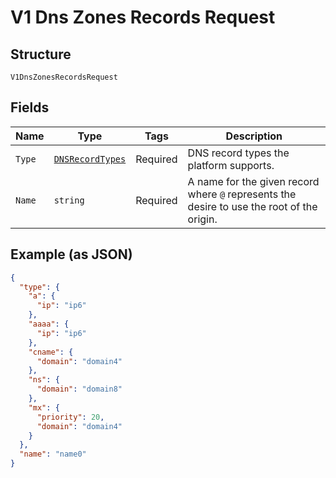 
# V1 Dns Zones Records Request

## Structure

`V1DnsZonesRecordsRequest`

## Fields

| Name | Type | Tags | Description |
|  --- | --- | --- | --- |
| `Type` | [`DNSRecordTypes`](../../doc/models/dns-record-types.md) | Required | DNS record types the platform supports. |
| `Name` | `string` | Required | A name for the given record where `@` represents the desire to use the root of the origin. |

## Example (as JSON)

```json
{
  "type": {
    "a": {
      "ip": "ip6"
    },
    "aaaa": {
      "ip": "ip6"
    },
    "cname": {
      "domain": "domain4"
    },
    "ns": {
      "domain": "domain8"
    },
    "mx": {
      "priority": 20,
      "domain": "domain4"
    }
  },
  "name": "name0"
}
```

